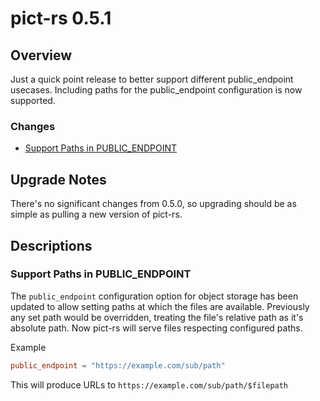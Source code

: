 # pict-rs 0.5.1

## Overview

Just a quick point release to better support different public_endpoint usecases. Including paths for
the public_endpoint configuration is now supported.

### Changes

- [Support Paths in PUBLIC_ENDPOINT](#support-paths-in-public-endpoints)


## Upgrade Notes

There's no significant changes from 0.5.0, so upgrading should be as simple as pulling a new version
of pict-rs.


## Descriptions

### Support Paths in PUBLIC_ENDPOINT

The `public_endpoint` configuration option for object storage has been updated to allow setting
paths at which the files are available. Previously any set path would be overridden, treating the
file's relative path as it's absolute path. Now pict-rs will serve files respecting configured
paths.

Example
```toml
public_endpoint = "https://example.com/sub/path"
```
This will produce URLs to `https://example.com/sub/path/$filepath`
